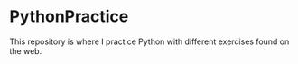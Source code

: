 # PythonPractice
This repository is where I practice Python with different exercises found on the web.
